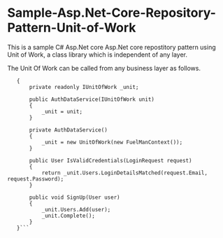 # Sample-Asp.Net-Core-Repository-Pattern-Unit-of-Work

This is a sample C# Asp.Net core Asp.Net core repostitory pattern using Unit of Work, a class library which is independent of any layer. 

The Unit Of Work can be called from any business layer as follows.


 ```public class AuthDataService : IAuthDataService
    {
        private readonly IUnitOfWork _unit;

        public AuthDataService(IUnitOfWork unit)
        {
            _unit = unit;
        }

        private AuthDataService()
        {
            _unit = new UnitOfWork(new FuelManContext());
        }

        public User IsValidCredentials(LoginRequest request)
        {
            return _unit.Users.LoginDetailsMatched(request.Email, request.Password);
        }

        public void SignUp(User user)
        {
            _unit.Users.Add(user);
            _unit.Complete();
        }
    }```
